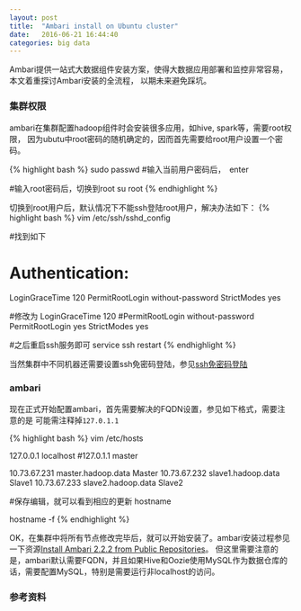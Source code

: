 ```yaml
---
layout: post
title:  "Ambari install on Ubuntu cluster"
date:   2016-06-21 16:44:40
categories: big data
---
```


Ambari提供一站式大数据组件安装方案，使得大数据应用部署和监控非常容易，本文着重探讨Ambari安装的全流程，
以期未来避免踩坑。

### 集群权限

ambari在集群配置hadoop组件时会安装很多应用，如hive, spark等，需要root权限，
因为ubutu中root密码的随机确定的，因而首先需要给root用户设置一个密码。

{% highlight bash %}
sudo passwd
#输入当前用户密码后，　enter

#输入root密码后，切换到root
su root
{% endhighlight %}

切换到root用户后，默认情况下不能ssh登陆root用户，解决办法如下：
{% highlight bash %}
vim /etc/ssh/sshd_config

#找到如下
# Authentication:
LoginGraceTime 120
PermitRootLogin without-password
StrictModes yes

#修改为
LoginGraceTime 120
#PermitRootLogin without-password
PermitRootLogin yes
StrictModes yes

#之后重启ssh服务即可
service ssh restart
{% endhighlight %}

当然集群中不同机器还需要设置ssh免密码登陆，参见[ssh免密码登陆][ssh]


### ambari

现在正式开始配置ambari，首先需要解决的FQDN设置，参见如下格式，需要注意的是
可能需注释掉`127.0.1.1`

{% highlight bash %}
vim /etc/hosts

127.0.0.1       localhost
#127.0.1.1      master

10.73.67.231    master.hadoop.data Master
10.73.67.232    slave1.hadoop.data Slave1
10.73.67.233    slave2.hadoop.data Slave2

#保存编辑，就可以看到相应的更新
hostname

hostname -f
{% endhighlight %}

OK，在集群中将所有节点修改完毕后，就可以开始安装了。ambari安装过程参见一下资源[Install Ambari 2.2.2 from Public Repositories][ambari resource]。
但这里需要注意的是，ambari默认需要FQDN，并且如果Hive和Oozie使用MySQL作为数据仓库的话，需要配置MySQL，特别是需要运行非localhost的访问。





### 参考资料
[ssh]:http://sanpi0205.github.io/hadoop/2015/08/04/Ubuntu-install-Hadoop-cluster.html
[ambari resource]:https://cwiki.apache.org/confluence/display/AMBARI/Install+Ambari+2.2.2+from+Public+Repositories


